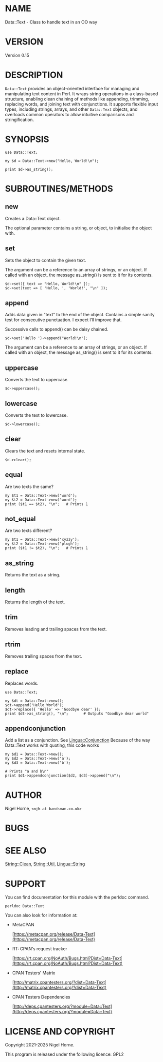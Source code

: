 # NAME

Data::Text - Class to handle text in an OO way

# VERSION

Version 0.15

# DESCRIPTION

`Data::Text` provides an object-oriented interface for managing and manipulating text content in Perl.
It wraps string operations in a class-based structure,
enabling clean chaining of methods like appending, trimming, replacing words, and joining text with conjunctions.
It supports flexible input types,
including strings, arrays, and other `Data::Text` objects,
and overloads common operators to allow intuitive comparisons and stringification.

# SYNOPSIS

    use Data::Text;

    my $d = Data::Text->new("Hello, World!\n");

    print $d->as_string();

# SUBROUTINES/METHODS

## new

Creates a Data::Text object.

The optional parameter contains a string, or object, to initialise the object with.

## set

Sets the object to contain the given text.

The argument can be a reference to an array of strings, or an object.
If called with an object, the message as\_string() is sent to it for its contents.

    $d->set({ text => "Hello, World!\n" });
    $d->set(text => [ 'Hello, ', 'World!', "\n" ]);

## append

Adds data given in "text" to the end of the object.
Contains a simple sanity test for consecutive punctuation.
I expect I'll improve that.

Successive calls to append() can be daisy chained.

    $d->set('Hello ')->append("World!\n");

The argument can be a reference to an array of strings, or an object.
If called with an object, the message as\_string() is sent to it for its contents.

## uppercase

Converts the text to uppercase.

    $d->uppercase();

## lowercase

Converts the text to lowercase.

    $d->lowercase();

## clear

Clears the text and resets internal state.

    $d->clear();

## equal

Are two texts the same?

    my $t1 = Data::Text->new('word');
    my $t2 = Data::Text->new('word');
    print ($t1 == $t2), "\n";   # Prints 1

## not\_equal

Are two texts different?

    my $t1 = Data::Text->new('xyzzy');
    my $t2 = Data::Text->new('plugh');
    print ($t1 != $t2), "\n";   # Prints 1

## as\_string

Returns the text as a string.

## length

Returns the length of the text.

## trim

Removes leading and trailing spaces from the text.

## rtrim

Removes trailing spaces from the text.

## replace

Replaces words.

    use Data::Text;

    my $dt = Data::Text->new();
    $dt->append('Hello World');
    $dt->replace({ 'Hello' => 'Goodbye dear' });
    print $dt->as_string(), "\n";       # Outputs "Goodbye dear world"

## appendconjunction

Add a list as a conjunction.  See [Lingua::Conjunction](https://metacpan.org/pod/Lingua%3A%3AConjunction)
Because of the way Data::Text works with quoting,
this code works

    my $d1 = Data::Text->new();
    my $d2 = Data::Text->new('a');
    my $d3 = Data::Text->new('b');

    # Prints "a and b\n"
    print $d1->appendconjunction($d2, $d3)->append("\n");

# AUTHOR

Nigel Horne, `<njh at bandsman.co.uk>`

# BUGS

# SEE ALSO

[String::Clean](https://metacpan.org/pod/String%3A%3AClean), [String::Util](https://metacpan.org/pod/String%3A%3AUtil), [Lingua::String](https://metacpan.org/pod/Lingua%3A%3AString)

# SUPPORT

You can find documentation for this module with the perldoc command.

    perldoc Data::Text

You can also look for information at:

- MetaCPAN

    [https://metacpan.org/release/Data-Text](https://metacpan.org/release/Data-Text)

- RT: CPAN's request tracker

    [https://rt.cpan.org/NoAuth/Bugs.html?Dist=Data-Text](https://rt.cpan.org/NoAuth/Bugs.html?Dist=Data-Text)

- CPAN Testers' Matrix

    [http://matrix.cpantesters.org/?dist=Data-Text](http://matrix.cpantesters.org/?dist=Data-Text)

- CPAN Testers Dependencies

    [http://deps.cpantesters.org/?module=Data::Text](http://deps.cpantesters.org/?module=Data::Text)

# LICENSE AND COPYRIGHT

Copyright 2021-2025 Nigel Horne.

This program is released under the following licence: GPL2
